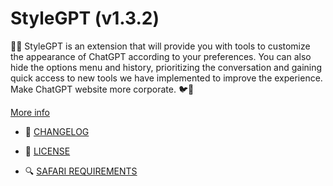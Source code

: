 # StyleGPT (v1.3.2)

🤖🧩 StyleGPT is an extension that will provide you with tools to customize the appearance of ChatGPT according to your preferences. You can also hide the options menu and history, prioritizing the conversation and gaining quick access to new tools we have implemented to improve the experience. Make ChatGPT website more corporate. 🐦🌈

[More info](https://github.com/pigeonposse/stylegpt)

- 📝 [CHANGELOG](https://github.com/pigeonposse/stylegpt/blob/main/CHANGELOG.md)
- 📜 [LICENSE](https://github.com/pigeonposse/stylegpt/blob/main/LICENSE)

- 🔍 [SAFARI REQUIREMENTS](https://github.com/pigeonposse/stylegpt/blob/main/docs/safari-unsigned-info.md)
